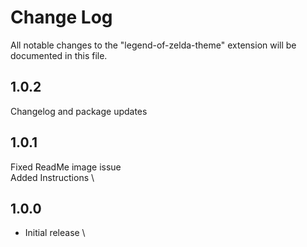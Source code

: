 # Change Log

All notable changes to the "legend-of-zelda-theme" extension will be documented in this file.

## 1.0.2
Changelog and package updates

## 1.0.1
Fixed ReadMe image issue \
Added Instructions \

## 1.0.0

- Initial release \
